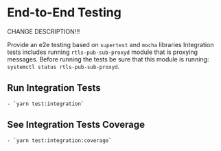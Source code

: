 # End-to-End Testing
CHANGE DESCRIPTION!!!

Provide an e2e testing based on `supertest` and `mocha` libraries
Integration tests includes running `rtls-pub-sub-proxyd` module that is proxying messages.
Before running the tests be sure that this module is running: `systemctl status rtls-pub-sub-proxyd`.

## Run Integration Tests
    - `yarn test:integration`

## See Integration Tests Coverage
    - `yarn test:integration:coverage`
